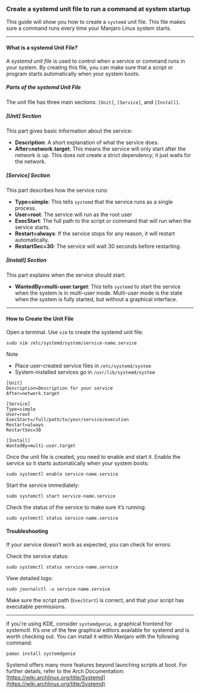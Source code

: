 
### Create a systemd unit file to run a command at system startup

This guide will show you how to create a `systemd` unit file. This file makes sure a command runs every time your Manjaro Linux system starts. 

---
#### What is a systemd Unit File?
A _systemd unit file_ is used to control when a service or command runs in your system. By creating this file, you can make sure that a script or program starts automatically when your system boots.
##### Parts of the systemd Unit File
The unit file has three main sections: `[Unit]`, `[Service]`, and `[Install]`.
##### **\[Unit\] Section**
This part gives basic information about the service:
- **Description**: A short explanation of what the service does.
- **After=network.target**: This means the service will only start after the network is up. This does not create a strict dependency; it just waits for the network.
##### **\[Service\] Section**
This part describes how the service runs:
- **Type=simple**: This tells `systemd` that the service runs as a single process.
- **User=root**: The service will run as the root user
- **ExecStart**: The full path to the script or command that will run when the service starts.
- **Restart=always**: If the service stops for any reason, it will restart automatically.
- **RestartSec=30**: The service will wait 30 seconds before restarting.
##### **\[Install\] Section**
This part explains when the service should start:
- **WantedBy=multi-user.target**: This tells `systemd` to start the service when the system is in multi-user mode. Multi-user mode is the state when the system is fully started, but without a graphical interface.
---
#### How to Create the Unit File
Open a terminal.
Use `vim` to create the systemd unit file:

```shell
sudo vim /etc/systemd/system/service-name.service
```

> [!NOTE]
> * Place user-created service files in `/etc/systemd/system`
> * System-installed services go in `/usr/lib/systemd/system`

```plaintext
[Unit]
Description=Description for your service
After=network.target

[Service]
Type=simple
User=root
ExecStart=/full/path/to/your/service/execution
Restart=always
RestartSec=30

[Install]
WantedBy=multi-user.target
```

Once the unit file is created, you need to enable and start it.
Enable the service so it starts automatically when your system boots:

```shell
sudo systemctl enable service-name.service
```

Start the service immediately:
```
sudo systemctl start service-name.service
```

Check the status of the service to make sure it’s running:
```shell
sudo systemctl status service-name.service
```

#### Troubleshooting  
If your service doesn’t work as expected, you can check for errors:

Check the service status:
```shell
sudo systemctl status service-name.service
```

View detailed logs:
```shell
sudo journalctl -u service-name.service
```

Make sure the script path (`ExecStart`) is correct, and that your script has executable permissions.

---

If you're using KDE, consider `systemdgenie`, a graphical frontend for systemctl. It’s one of the few graphical editors available for systemd and is worth checking out. You can install it within Manjaro with the following command:

```shell
pamac install systemdgenie
```

Systemd offers many more features beyond launching scripts at boot. For further details, refer to the Arch Documentation: [https://wiki.archlinux.org/title/Systemd](https://wiki.archlinux.org/title/Systemd)